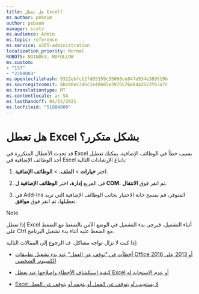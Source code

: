 ```yaml
---
title: هل تعطل Excel؟
ms.author: pebaum
author: pebaum
manager: scotv
ms.audience: Admin
ms.topic: reference
ms.service: o365-administration
localization_priority: Normal
ROBOTS: NOINDEX, NOFOLLOW
ms.custom:
- "157"
- "2200003"
ms.openlocfilehash: 9322ebfcb2fd05359c55068ce847e934e389519b
ms.sourcegitcommit: 8bc60ec34bc1e40685e3976576e04a2623f63a7c
ms.translationtype: MT
ms.contentlocale: ar-SA
ms.lasthandoff: 04/15/2021
ms.locfileid: "51804800"
---
```

# <a name="frequent-excel-crashes"></a>هل تعطل Excel بشكل متكرر؟

قد تحدث الأعطال المتكررة في Excel بسبب خطأ في الوظائف الإضافية. يمكنك تعطيل أحد الوظائف الإضافية في Excel باتباع الإرشادات التالية:
  
1. اختر **خيارات** \> **الملف**، \> **الوظائف الإضافية**.

2. في المربع **إدارة،** اختر **الوظائف الإضافية ل COM**، ثم انقر فوق **الانتقال**.

3. في Add-Ins المتوفر، قم بمسح خانة الاختيار بجانب الوظائف الإضافية التي تريد تعطيلها، ثم انقر فوق **موافق**.

> [!NOTE]
> إذا تعطل Excel أثناء التشغيل، فيرجى بدء التشغيل في الوضع الآمن بالضغط مع الضغط على Ctrl مع الضغط عليه أثناء بدء تشغيل البرنامج.
  
إذا كنت لا تزال تواجه مشاكل، ف الرجوع إلى المقالات التالية:
  
- [أخطأت في "توقف عن العمل" عند بدء تشغيل تطبيقات Office 2016 أو 2013 على الكمبيوتر الشخصي](https://support.office.com/article/52bd7985-4e99-4a35-84c8-2d9b8301a2fa.aspx)

- [كيفية استكشاف الأخطاء وإصلاحها عند تعطل Excel أو عدم الاستجابة له](https://support.microsoft.com/help/2758592/how-to-troubleshoot-crashing-and-not-responding-issues-with-excel)

- [Excel لا يستجيب أو يتوقف عن العمل أو يتجمد أو يتوقف عن العمل](https://support.office.com/article/37e7d3c9-9e84-40bf-a805-4ca6853a1ff4.aspx)

